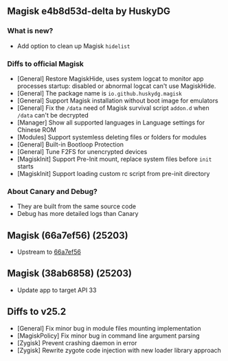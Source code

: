 ## Magisk e4b8d53d-delta by HuskyDG

### What is new?

- Add option to clean up Magisk `hidelist`

### Diffs to official Magisk

- [General] Restore MagiskHide, uses system logcat to monitor app processes startup: disabled or abnormal logcat can't use MagiskHide.
- [General] The package name is `io.github.huskydg.magisk`
- [General] Support Magisk installation without boot image for emulators
- [General] Fix the `/data` need of Magisk survival script `addon.d` when `/data` can't be decrypted
- [Manager] Show all supported languages in Language settings for Chinese ROM
- [Modules] Support systemless deleting files or folders for modules
- [General] Built-in Bootloop Protection
- [General] Tune F2FS for unencrypted devices
- [MagiskInit] Support Pre-Init mount, replace system files before `init` starts
- [MagiskInit] Support loading custom rc script from pre-init directory

### About Canary and Debug?

- They are built from the same source code
- Debug has more detailed logs than Canary

## Magisk (66a7ef56) (25203)

- Upstream to [66a7ef56](https://github.com/topjohnwu/Magisk/commits/66a7ef5615f463435b45d29e737d37cf48a9b78c)

## Magisk (38ab6858) (25203)

- Update app to target API 33

## Diffs to v25.2

- [General] Fix minor bug in module files mounting implementation
- [MagiskPolicy] Fix minor bug in command line argument parsing
- [Zygisk] Prevent crashing daemon in error
- [Zygisk] Rewrite zygote code injection with new loader library approach